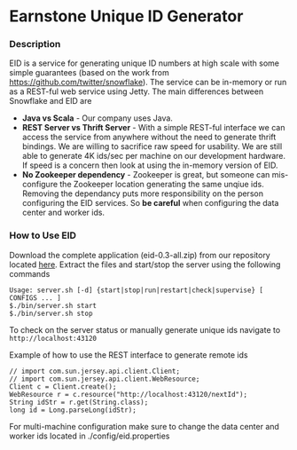 
# Earnstone Unique ID Generator

### Description
EID is a service for generating unique ID numbers at high scale with some 
simple guarantees (based on the work from https://github.com/twitter/snowflake).
The service can be in-memory or run as a REST-ful web service using Jetty.  The main
differences between Snowflake and EID are 

*   **Java vs Scala** - Our company uses Java.
*   **REST Server vs Thrift Server** - With a simple REST-ful interface
    we can access the service from anywhere without the need to generate thrift
    bindings.  We are willing to sacrifice raw speed for usability.  We are still able
    to generate 4K ids/sec per machine on our development hardware.  If speed is a 
    concern then look at using the in-memory version of EID.
*   **No Zookeeper dependency** - Zookeeper is great, but someone can mis-configure
    the Zookeeper location generating the same unqiue ids.  Removing the dependancy puts
    more responsibility on the person configuring the EID services.  So **be careful** 
    when configuring the data center and worker ids. 


### How to Use EID
Download the complete application (eid-0.3-all.zip) from our repository located 
[here](https://github.com/earnstone/maven-repo/tree/master/releases/com/earnstone/id/eid/0.3). 
Extract the files and start/stop the server using the following commands 

    Usage: server.sh [-d] {start|stop|run|restart|check|supervise} [ CONFIGS ... ] 
    $./bin/server.sh start
    $./bin/server.sh stop

To check on the server status or manually generate unique ids navigate to `http://localhost:43120`

Example of how to use the REST interface to generate remote ids
    
    // import com.sun.jersey.api.client.Client;
    // import com.sun.jersey.api.client.WebResource;
    Client c = Client.create();
    WebResource r = c.resource("http://localhost:43120/nextId");
    String idStr = r.get(String.class);
    long id = Long.parseLong(idStr);

For multi-machine configuration make sure to change the data center and worker ids 
located in ./config/eid.properties
